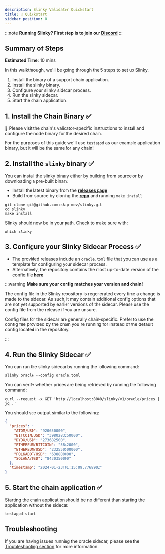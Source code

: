 ```yaml
---
description: Slinky Validator Quickstart
title: ☝️ Quickstart
sidebar_position: 0
---
```


:::note
**Running Slinky? First step is to join our [Discord](https://discord.gg/amAgf9Z39w)**
:::

## Summary of Steps

**Estimated Time**: 10 mins

In this walkthrough, we'll be going through the 5 steps to set up Slinky.

1. Install the binary of a support chain application.
2. Install the slinky binary.
3. Configure your slinky sidecar process.
4. Run the slinky sidecar.
5. Start the chain application.

## 1. Install the Chain Binary ✅

**🚨** Please visit the chain's validator-specific instructions to install and configure the node binary for the desired chain.

For the purposes of this guide we'll use `testappd` as our example application binary, but it will be the same for any chain!

## 2. Install the `slinky` binary ✅

You can install the slinky binary either by building from source or by downloading a pre-built binary.

- Install the latest binary from the <b>[releases page](https://github.com/skip-mev/slinky/releases)</b>
- Build from source by cloning the <b>[repo](https://github.com/skip-mev/slinky)</b> and running `make install`

```shell
git clone git@github.com:skip-mev/slinky.git
cd slinky
make install
```

Slinky should now be in your path. Check to make sure with:

```shell
which slinky
```

## 3. Configure your Slinky Sidecar Process ✅

- The provided releases include an `oracle.toml` file that you can use as a template for configuring your sidecar process.
- Alternatively, the repository contains the most up-to-date version of the config file <b>[here](https://github.com/skip-mev/slinky/blob/main/config/local/oracle.toml)</b>

:::warning
<b>Make sure your config matches your version and chain!</b>

The config file in the Slinky repository is regenerated every time a change is made to the sidecar.
As such, it may contain additional config options that are not yet supported by earlier versions of the sidecar.
Please use the config file from the release if you are unsure.

Config files for the sidecar are generally chain-specific. Prefer to use the config file provided by the chain you're running for instead of the default config located in the repository.

:::

## 4. Run the Slinky Sidecar ✅

You can run the slinky sidecar by running the following command:

```shell
slinky oracle --config oracle.toml
```

You can verify whether prices are being retrieved by running the following command:

```shell
curl --request -x GET 'http://localhost:8080/slinky/v1/oracle/prices | jq .'
```

You should see output similar to the following:

```JSON
{
  "prices": {
    "ATOM/USD": "920650000",
    "BITCOIN/USD": "3980283250000",
    "DYDX/USD": "273682500",
    "ETHEREUM/BITCOIN": "5842000",
    "ETHEREUM/USD": "232550500000",
    "POLKADOT/USD": "638800000",
    "SOLANA/USD": "8430350000"
  },
  "timestamp": "2024-01-23T01:15:09.776890Z"
}
```

## 5. Start the chain application ✅

Starting the chain application should be no different than starting the application without the sidecar.

```shell
testappd start
```

## Troubleshooting

If you are having issues running the oracle sidecar, please see the [Troubleshooting section](/docs/slinky/validator/2-troubleshooting.md) for more information.
